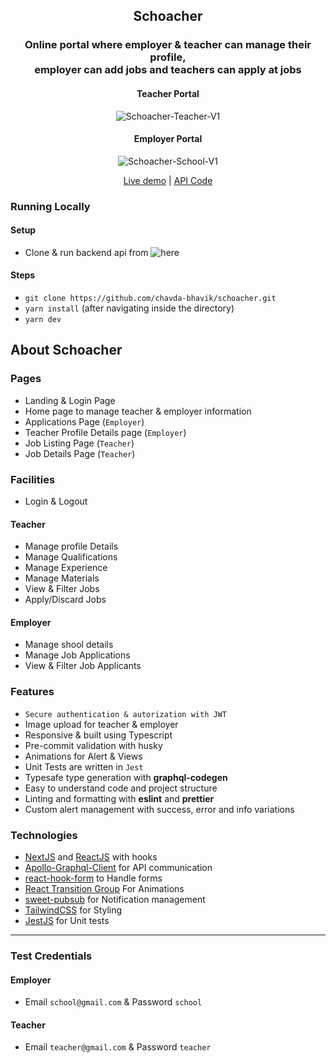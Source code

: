 <div align="center">
  <h2>Schoacher</h2>

  ### Online portal where employer & teacher can manage their profile, <br /> employer can add jobs and teachers can apply at jobs
  
  #### Teacher Portal
  ![Schoacher-Teacher-V1](https://user-images.githubusercontent.com/50201755/158044576-bb664a5b-c4cf-46db-a811-c76cc9b9a342.gif)
  
  #### Employer Portal
  ![Schoacher-School-V1](https://user-images.githubusercontent.com/50201755/158044579-f0b4d1ee-c231-4622-8908-2044521efb47.gif)

  <a href="https://schoacher.vercel.app" target="_blank">Live demo</a> | <a href="https://github.com/chavda-bhavik/schoacher-api" target="_blank">API Code</a>
</div>

### Running Locally

#### Setup
- Clone & run backend api from ![here](https://github.com/chavda-bhavik/schoacher-api)

#### Steps
- `git clone https://github.com/chavda-bhavik/schoacher.git`
- `yarn install` (after navigating inside the directory)
- `yarn dev`

## About Schoacher
### Pages
- Landing & Login Page
- Home page to manage teacher & employer information
- Applications Page (`Employer`)
- Teacher Profile Details page (`Employer`)
- Job Listing Page (`Teacher`)
- Job Details Page (`Teacher`)

### Facilities
- Login & Logout

#### Teacher
- Manage profile Details
- Manage Qualifications
- Manage Experience
- Manage Materials
- View & Filter Jobs
- Apply/Discard Jobs

#### Employer
- Manage shool details
- Manage Job Applications
- View & Filter Job Applicants

### Features
- `Secure authentication & autorization with JWT`
- Image upload for teacher & employer
- Responsive & built using Typescript
- Pre-commit validation with husky
- Animations for Alert & Views
- Unit Tests are written in `Jest`
- Typesafe type generation with **graphql-codegen**
- Easy to understand code and project structure
- Linting and formatting with **eslint** and **prettier**
- Custom alert management with success, error and info variations

### Technologies
- [NextJS](https://nextjs.org) and [ReactJS](https://reactjs.org/) with hooks
- [Apollo-Graphql-Client](https://www.apollographql.com/docs/react) for API communication
- [react-hook-form](https://react-hook-form.com) to Handle forms
- [React Transition Group](https://reactcommunity.org/react-transition-group) For Animations
- [sweet-pubsub](https://www.npmjs.com/package/sweet-pubsub) for Notification management
- [TailwindCSS](https://tailwindcss.com) for Styling
- [JestJS](https://jestjs.io) for Unit tests
------------

### Test Credentials

#### Employer
- Email `school@gmail.com` & Password `school`

#### Teacher
- Email `teacher@gmail.com` & Password `teacher`
